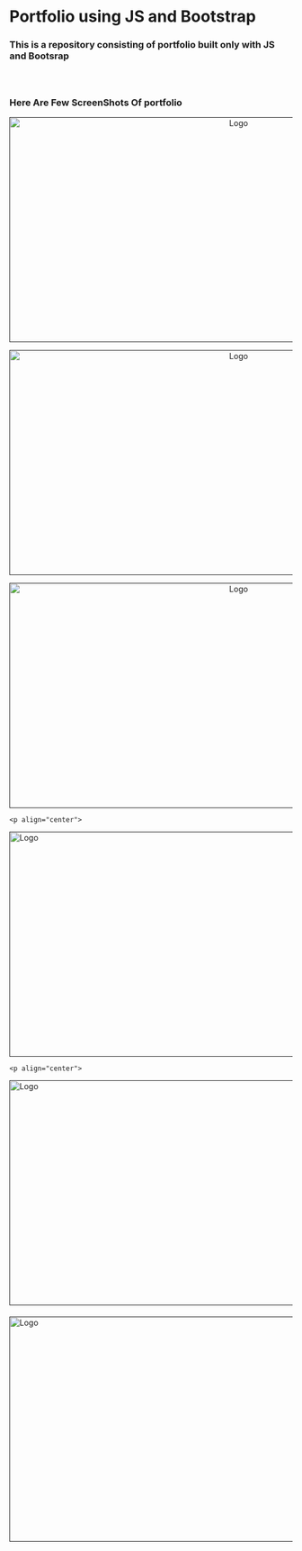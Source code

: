 # Portfolio using JS and Bootstrap
<!-- PROJECT LOGO -->
<h3>This is a repository consisting of portfolio built only with JS and Bootsrap</h3>
  <h3 align="center"></h3>
<br />
<p align="center">


<h3>Here Are Few ScreenShots Of portfolio</h3>

<p align="center">
  <a href="">
    <img src="https://github.com/Novia-ND/Portfolio-Using-Js-and-Bootstap/blob/master/screenshots/Screenshot%20from%202020-08-14%2019-54-51.png?raw=true" alt="Logo" width="800" height="400">
    </a></p>



<p align="center">
  <a href="">
    <img src="https://github.com/Novia-ND/Portfolio-Using-Js-and-Bootstap/blob/master/screenshots/Screenshot%20from%202020-08-14%2019-55-17.png?raw=true" alt="Logo" width="800" height="400">
    </a></p>

<p align="center">
  <a href="">
    <img src="https://github.com/Novia-ND/Portfolio-Using-Js-and-Bootstap/blob/master/screenshots/Screenshot%20from%202020-08-14%2019-55-20.png?raw=true" alt="Logo" width="800" height="400">
    </a></p>
   
    <p align="center">
  <a href="">
    <img src="https://github.com/Novia-ND/Portfolio-Using-Js-and-Bootstap/blob/master/screenshots/Screenshot%20from%202020-08-14%2019-55-23.png?raw=true" alt="Logo" width="800" height="400">
    </a></p>
  
    <p align="center">
  <a href="">
    <img src="https://github.com/Novia-ND/Portfolio-Using-Js-and-Bootstap/blob/master/screenshots/Screenshot%20from%202020-08-14%2021-04-03.png?raw=true" alt="Logo" width="800" height="400">
    </a></p>
    <h4></h4>
    <a href="">
    <img src="https://github.com/Novia-ND/Portfolio-Using-Js-and-Bootstap/blob/master/screenshots/Screenshot%20from%202020-08-14%2019-55-32.png?raw=true" alt="Logo" width="800" height="400">
    </a></p>
    <h4></h4>
    <a href="">


